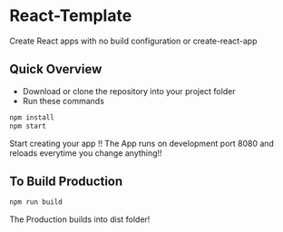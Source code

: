 # React-Template
Create React apps with no build configuration or create-react-app

## Quick Overview
 - Download or clone the repository into your project folder
 - Run these commands
```sh
npm install
npm start
```
Start creating your app !!
The App runs on development port 8080 and reloads everytime you change anything!!

## To Build Production
```sh
npm run build
```
The Production builds into dist folder!


